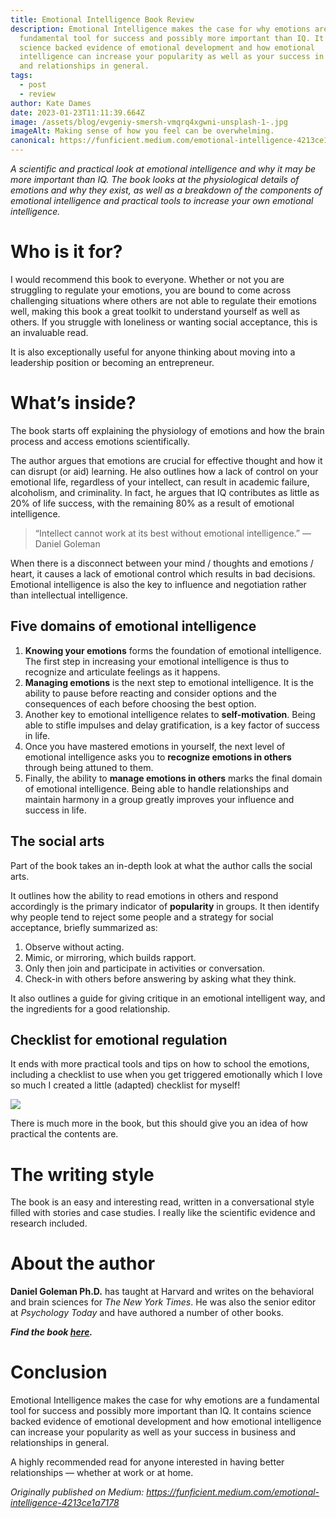 ```yaml
---
title: Emotional Intelligence Book Review
description: Emotional Intelligence makes the case for why emotions are a
  fundamental tool for success and possibly more important than IQ. It contains
  science backed evidence of emotional development and how emotional
  intelligence can increase your popularity as well as your success in business
  and relationships in general.
tags:
  - post
  - review
author: Kate Dames
date: 2023-01-23T11:11:39.664Z
image: /assets/blog/evgeniy-smersh-vmqrq4xgwni-unsplash-1-.jpg
imageAlt: Making sense of how you feel can be overwhelming.
canonical: https://funficient.medium.com/emotional-intelligence-4213ce1a7178
---
```

*A scientific and practical look at emotional intelligence and why it may be more important than IQ. The book looks at the physiological details of emotions and why they exist, as well as a breakdown of the components of emotional intelligence and practical tools to increase your own emotional intelligence.*

# Who is it for?

I would recommend this book to everyone. Whether or not you are struggling to regulate your emotions, you are bound to come across challenging situations where others are not able to regulate their emotions well, making this book a great toolkit to understand yourself as well as others. If you struggle with loneliness or wanting social acceptance, this is an invaluable read.

It is also exceptionally useful for anyone thinking about moving into a leadership position or becoming an entrepreneur.

# What’s inside?

The book starts off explaining the physiology of emotions and how the brain process and access emotions scientifically.

The author argues that emotions are crucial for effective thought and how it can disrupt (or aid) learning. He also outlines how a lack of control on your emotional life, regardless of your intellect, can result in academic failure, alcoholism, and criminality. In fact, he argues that IQ contributes as little as 20% of life success, with the remaining 80% as a result of emotional intelligence.

> “Intellect cannot work at its best without emotional intelligence.” — Daniel Goleman

When there is a disconnect between your mind / thoughts and emotions / heart, it causes a lack of emotional control which results in bad decisions. Emotional intelligence is also the key to influence and negotiation rather than intellectual intelligence.

## Five domains of emotional intelligence

1. **Knowing your emotions** forms the foundation of emotional intelligence. The first step in increasing your emotional intelligence is thus to recognize and articulate feelings as it happens.
2. **Managing emotions** is the next step to emotional intelligence. It is the ability to pause before reacting and consider options and the consequences of each before choosing the best option.
3. Another key to emotional intelligence relates to **self-motivation**. Being able to stifle impulses and delay gratification, is a key factor of success in life.
4. Once you have mastered emotions in yourself, the next level of emotional intelligence asks you to **recognize emotions in others** through being attuned to them.
5. Finally, the ability to **manage emotions in others** marks the final domain of emotional intelligence. Being able to handle relationships and maintain harmony in a group greatly improves your influence and success in life.

## The social arts

Part of the book takes an in-depth look at what the author calls the social arts.

It outlines how the ability to read emotions in others and respond accordingly is the primary indicator of **popularity** in groups. It then identify why people tend to reject some people and a strategy for social acceptance, briefly summarized as:

1. Observe without acting.
2. Mimic, or mirroring, which builds rapport.
3. Only then join and participate in activities or conversation.
4. Check-in with others before answering by asking what they think.

It also outlines a guide for giving critique in an emotional intelligent way, and the ingredients for a good relationship.

## Checklist for emotional regulation

It ends with more practical tools and tips on how to school the emotions, including a checklist to use when you get triggered emotionally which I love so much I created a little (adapted) checklist for myself!

![](https://miro.medium.com/max/700/1*H6imY43JKsBZiRIlQ9IDXQ.png)

There is much more in the book, but this should give you an idea of how practical the contents are.

# The writing style

The book is an easy and interesting read, written in a conversational style filled with stories and case studies. I really like the scientific evidence and research included.

# About the author

**Daniel Goleman Ph.D.** has taught at Harvard and writes on the behavioral and brain sciences for *The New York Times*. He was also the senior editor at *Psychology Today* and have authored a number of other books.

***Find the book [here](https://www.danielgoleman.info/).***

# Conclusion

Emotional Intelligence makes the case for why emotions are a fundamental tool for success and possibly more important than IQ. It contains science backed evidence of emotional development and how emotional intelligence can increase your popularity as well as your success in business and relationships in general.

A highly recommended read for anyone interested in having better relationships — whether at work or at home.





*Originally published on Medium: https://funficient.medium.com/emotional-intelligence-4213ce1a7178*